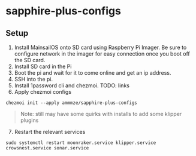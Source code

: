 # sapphire-plus-configs

## Setup

1. Install MainsailOS onto SD card using Raspberry Pi Imager. Be sure to configure network in the imager for easy connection once you boot off the SD card.
2. Install SD card in the Pi
3. Boot the pi and wait for it to come online and get an ip address.
4. SSH into the pi.
5. Install 1password cli and chezmoi. TODO: links
6. Apply chezmoi configs
  ```shell
  chezmoi init --apply ammmze/sapphire-plus-configs
  ```
  > Note: still may have some quirks with installs to add some klipper plugins
7. Restart the relevant services
  ```shell
  sudo systemctl restart moonraker.service klipper.service crowsnest.service sonar.service
  ```
